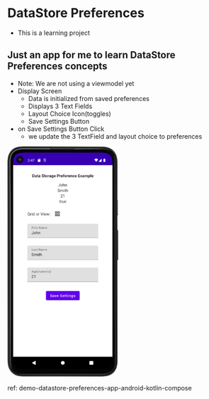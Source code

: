 # DataStore Preferences
- This is a learning project
 
## Just an app for me to learn DataStore Preferences concepts

- Note: We are not using a viewmodel yet
- Display Screen
  - Data is initialized from saved preferences
  - Displays 3 Text Fields
  - Layout Choice Icon(toggles)
  - Save Settings Button
- on Save Settings Button Click
  - we update the 3 TextField and layout choice to preferences

<p style=float:left">
  <img src="screenshot.png" width="250" />
</p>

ref: demo-datastore-preferences-app-android-kotlin-compose